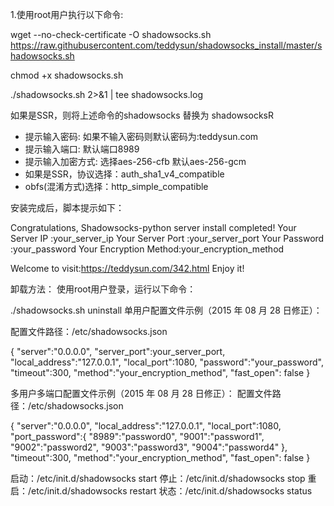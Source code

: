 1.使用root用户执行以下命令:

  wget --no-check-certificate -O shadowsocks.sh https://raw.githubusercontent.com/teddysun/shadowsocks_install/master/shadowsocks.sh
 
  chmod +x shadowsocks.sh
 
  ./shadowsocks.sh 2>&1 | tee shadowsocks.log
 
 如果是SSR，则将上述命令的shadowsocks  替换为  shadowsocksR
 
- 提示输入密码: 如果不输入密码则默认密码为:teddysun.com
- 提示输入端口: 默认端口8989
- 提示输入加密方式: 选择aes-256-cfb 默认aes-256-gcm
- 如果是SSR，协议选择：auth_sha1_v4_compatible
- obfs(混淆方式)选择：http_simple_compatible

 
 
安装完成后，脚本提示如下：
 
Congratulations, Shadowsocks-python server install completed!
Your Server IP        :your_server_ip
Your Server Port      :your_server_port
Your Password         :your_password
Your Encryption Method:your_encryption_method
 
Welcome to visit:https://teddysun.com/342.html
Enjoy it!
 
 
卸载方法：
使用root用户登录，运行以下命令：
 
./shadowsocks.sh uninstall
单用户配置文件示例（2015 年 08 月 28 日修正）：
 
配置文件路径：/etc/shadowsocks.json
 
{
    "server":"0.0.0.0",
    "server_port":your_server_port,
    "local_address":"127.0.0.1",
    "local_port":1080,
    "password":"your_password",
    "timeout":300,
    "method":"your_encryption_method",
    "fast_open": false
}
 
多用户多端口配置文件示例（2015 年 08 月 28 日修正）：
配置文件路径：/etc/shadowsocks.json
 
{
    "server":"0.0.0.0",
    "local_address":"127.0.0.1",
    "local_port":1080,
    "port_password":{
         "8989":"password0",
         "9001":"password1",
         "9002":"password2",
         "9003":"password3",
         "9004":"password4"
    },
    "timeout":300,
    "method":"your_encryption_method",
    "fast_open": false
}
 
 
启动：/etc/init.d/shadowsocks start
停止：/etc/init.d/shadowsocks stop
重启：/etc/init.d/shadowsocks restart
状态：/etc/init.d/shadowsocks status
